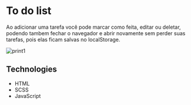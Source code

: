 # **To do list**

Ao adicionar uma tarefa você pode marcar como feita, editar ou deletar, podendo tambem fechar o navegador e abrir novamente sem perder suas tarefas, pois elas ficam salvas no localStorage.

![print1](https://user-images.githubusercontent.com/91329679/190919339-ca33d7d1-7907-4058-aff4-9d135bc18597.png)


## **Technologies**

- HTML
- SCSS
- JavaScript



